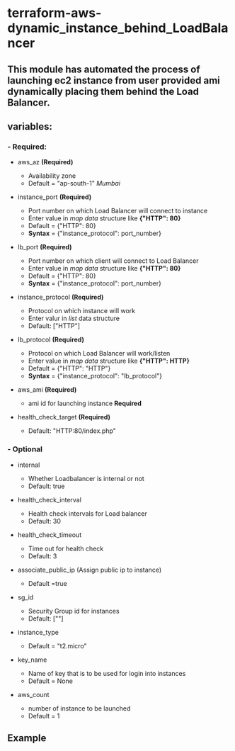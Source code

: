 # terraform-aws-dynamic_instance_behind_LoadBalancer

## This module has automated the process of launching ec2 instance from user provided ami dynamically placing them behind the Load Balancer.

## variables: 
### - Required:

- aws_az  **(Required)**
    - Availability zone
    - Default = "ap-south-1" *Mumbai*

- instance_port **(Required)**
    - Port number on which Load Balancer will connect to instance  
    - Enter value in *map data* structure like  **{"HTTP": 80}**
    - Default = {"HTTP": 80}
    - **Syntax** = {"instance_protocol": port_number} 

- lb_port  **(Required)**
    - Port number on which client will connect to Load Balancer  
    - Enter value in *map data* structure like  **{"HTTP": 80}**
    - Default = {"HTTP": 80}
    - **Syntax** = {"instance_protocol": port_number}

- instance_protocol **(Required)**
    - Protocol on which instance will work
    - Enter valur in *list* data structure
    - Default: ["HTTP"]

- lb_protocol **(Required)**
    - Protocol on which Load Balancer will work/listen
    - Enter value in *map data* structure like  **{"HTTP": HTTP}**
    - Default = {"HTTP": "HTTP"}
    - **Syntax** = {"instance_protocol": "lb_protocol"}

- aws_ami **(Required)**
    - ami id for launching instance **Required**

- health_check_target **(Required)**
    - Default: "HTTP:80/index.php"


### - Optional

- internal
    - Whether Loadbalancer is internal or not
    - Default: true

- health_check_interval
    - Health check intervals for Load balancer
    - Default: 30

- health_check_timeout
    - Time out for health check
    - Default: 3

- associate_public_ip (Assign public ip to instance)
    - Default =true

- sg_id
    - Security Group id for instances
    - Default: [""]

- instance_type
    - Default = "t2.micro"

- key_name
    - Name of key that is to be used for login into instances
    - Default = None

- aws_count  
    - number of instance to be launched
    - Default = 1
 
 
## Example
